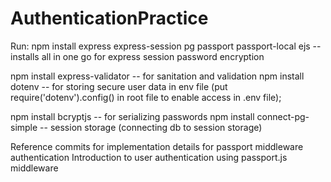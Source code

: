 # AuthenticationPractice

Run:
npm install express express-session pg passport passport-local ejs 
-- installs all in one go for express session password encryption

npm install express-validator -- for sanitation and validation
npm install dotenv -- for storing secure user data in env file   (put require('dotenv').config() in root file to enable access in .env file); 

npm install bcryptjs -- for serializing passwords
npm install connect-pg-simple -- session storage (connecting db to session storage)

Reference commits for implementation details for passport middleware authentication
Introduction to user authentication using passport.js middleware
